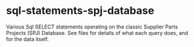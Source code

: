 sql-statements-spj-database
===========================

Various Sql SELECT statements operating on the classic Supplier Parts Projects (SPJ) Database. See files for details of what each query does, and for the data itself.
